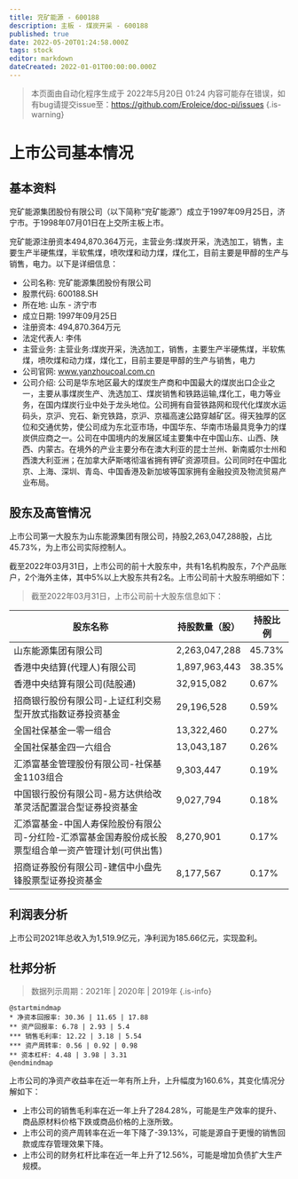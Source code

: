 ```yaml
---
title: 兖矿能源 - 600188
description: 主板 - 煤炭开采 - 600188
published: true
date: 2022-05-20T01:24:58.000Z
tags: stock
editor: markdown
dateCreated: 2022-01-01T00:00:00.000Z
---
```


> 本页面由自动化程序生成于 2022年5月20日 01:24
> 内容可能存在错误，如有bug请提交issue至：https://github.com/Eroleice/doc-pi/issues
{.is-warning}

# 上市公司基本情况

## 基本资料

兖矿能源集团股份有限公司（以下简称“兖矿能源”）成立于1997年09月25日，济宁市。于1998年07月01日在上交所主板上市。

兖矿能源注册资本494,870.364万元，主营业务:煤炭开采，洗选加工，销售，主要生产半硬焦煤，半软焦煤，喷吹煤和动力煤，煤化工，目前主要是甲醇的生产与销售，电力。以下是详细信息：

- 公司名称: 兖矿能源集团股份有限公司
- 股票代码: 600188.SH
- 所在地: 山东 - 济宁市
- 成立日期: 1997年09月25日
- 注册资本: 494,870.364万元
- 法定代表人: 李伟
- 主营业务: 主营业务:煤炭开采，洗选加工，销售，主要生产半硬焦煤，半软焦煤，喷吹煤和动力煤，煤化工，目前主要是甲醇的生产与销售，电力
- 公司官网: www.yanzhoucoal.com.cn
- 公司介绍: 公司是华东地区最大的煤炭生产商和中国最大的煤炭出口企业之一，主要从事煤炭生产、洗选加工、煤炭销售和铁路运输,煤化工，电力等业务，在国内煤炭行业中处于龙头地位。公司拥有自营铁路网和现代化煤炭水运码头，京沪、兖石、新兖铁路，京沪、京福高速公路穿越矿区。得天独厚的区位和交通优势，使公司成为东北亚市场，中国华东、华南市场最具竞争力的煤炭供应商之一。公司在中国境内的发展区域主要集中在中国山东、山西、陕西、内蒙古。在境外的产业主要分布在澳大利亚的昆士兰州、新南威尔士州和西澳大利亚洲；在加拿大萨斯喀彻温省拥有钾矿资源项目。公司同时在中国北京、上海、深圳、青岛、中国香港及新加坡等国家拥有金融投资及物流贸易产业布局。


## 股东及高管情况

上市公司第一大股东为山东能源集团有限公司，持股2,263,047,288股，占比45.73%，为上市公司实际控制人。

截至2022年03月31日，上市公司的前十大股东中，共有1名机构股东，7个产品账户，2个海外主体，其中5%以上大股东共有2名。上市公司前十大股东明细如下：

> 截至2022年03月31日，上市公司前十大股东信息如下：

| 股东名称 | 持股数量（股） | 持股比例 |
| --- | --- | --- |
| 山东能源集团有限公司 | 2,263,047,288 | 45.73% |
| 香港中央结算(代理人)有限公司 | 1,897,963,443 | 38.35% |
| 香港中央结算有限公司(陆股通) | 32,915,082 | 0.67% |
| 招商银行股份有限公司-上证红利交易型开放式指数证券投资基金 | 29,196,528 | 0.59% |
| 全国社保基金一零一组合 | 13,322,460 | 0.27% |
| 全国社保基金四一六组合 | 13,043,187 | 0.26% |
| 汇添富基金管理股份有限公司-社保基金1103组合 | 9,303,447 | 0.19% |
| 中国银行股份有限公司-易方达供给改革灵活配置混合型证券投资基金 | 9,027,794 | 0.18% |
| 汇添富基金-中国人寿保险股份有限公司-分红险-汇添富基金国寿股份成长股票型组合单一资产管理计划(可供出售) | 8,270,901 | 0.17% |
| 招商证券股份有限公司-建信中小盘先锋股票型证券投资基金 | 8,177,567 | 0.17% |




## 利润表分析

上市公司2021年总收入为1,519.9亿元，净利润为185.66亿元，实现盈利。

## 杜邦分析

> 数据列示周期：2021年 | 2020年 | 2019年
{.is-info}

```plantuml
@startmindmap
* 净资本回报率: 30.36 | 11.65 | 17.88
** 资产回报率: 6.78 | 2.93 | 5.4
*** 销售毛利率: 12.22 | 3.18 | 5.54
*** 资产周转率: 0.56 | 0.92 | 0.98
** 资本杠杆: 4.48 | 3.98 | 3.31
@endmindmap
```

上市公司的净资产收益率在近一年有所上升，上升幅度为160.6%，其变化情况分解如下：
- 上市公司的销售毛利率在近一年上升了284.28%，可能是生产效率的提升、商品原材料价格下跌或商品价格的上涨所致。
- 上市公司的资产周转率在近一年下降了-39.13%，可能是源自于更慢的销售回款或库存管理效果下降。
- 上市公司的财务杠杆比率在近一年上升了12.56%，可能是增加负债扩大生产规模。

